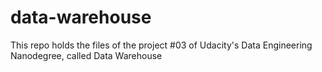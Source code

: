 # data-warehouse
This repo holds the files of the project #03 of Udacity's Data Engineering Nanodegree, called Data Warehouse
